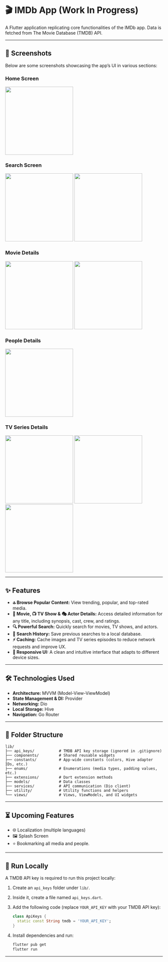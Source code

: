 # 🎬 IMDb App (Work In Progress)

A Flutter application replicating core functionalities of the IMDb app. Data is fetched from The Movie Database (TMDB) API.

---

## 📸 Screenshots

Below are some screenshots showcasing the app’s UI in various sections:

### Home Screen

<img src="https://github.com/user-attachments/assets/38cbace7-4041-4c4c-8370-7445892e1791" width="217" />

### Search Screen

<p float="left">
  <img src="https://github.com/user-attachments/assets/1d7183aa-c60c-4ca3-bfc2-2d4e04781664" width="217" />
  <img src="https://github.com/user-attachments/assets/e77d99b1-e0e6-484a-810c-eab886156c9d" width="217" />
</p>

### Movie Details

<p float="left">
  <img src="https://github.com/user-attachments/assets/c2870a93-d598-4c14-9156-2a9cfc430b63" width="217" />
  <img src="https://github.com/user-attachments/assets/51cbc3f6-953e-4beb-8da2-41466a134e4c" width="217" />
</p>

### People Details

<img src="https://github.com/user-attachments/assets/f79b8234-2baa-410f-8ebd-41f5ba9f9417" width="217" />

### TV Series Details

<p float="left">
  <img src="https://github.com/user-attachments/assets/2f21ef6d-7bc7-441b-b965-28e81a7e3fe0" width="217" />
  <img src="https://github.com/user-attachments/assets/1b993866-c028-4288-aa48-28e1172fc2a6" width="217" />
  <img src="https://github.com/user-attachments/assets/b9abef2f-c8fc-44d7-826a-c2a1094f6b3b" width="217" />
</p>

---

## ✨ Features

- **🔝 Browse Popular Content:** View trending, popular, and top-rated media.
- **🎥 Movie, 📺 TV Show & 🎭 Actor Details:** Access detailed information for any title, including synopsis, cast, crew, and ratings.
- **🔍 Powerful Search:** Quickly search for movies, TV shows, and actors.
- **📜 Search History:** Save previous searches to a local database.
- **⚡ Caching:** Cache images and TV series episodes to reduce network requests and improve UX.
- **📱 Responsive UI:** A clean and intuitive interface that adapts to different device sizes.

---

## 🛠️ Technologies Used

- **Architecture:** MVVM (Model-View-ViewModel)
- **State Management & DI:** Provider
- **Networking:** Dio
- **Local Storage:** Hive
- **Navigation:** Go Router


---

## 📁 Folder Structure

```
lib/
├── api_keys/           # TMDB API key storage (ignored in .gitignore)
├── components/         # Shared reusable widgets
├── constants/          # App-wide constants (colors, Hive adapter IDs, etc.)
├── enums/              # Enumerations (media types, padding values, etc.)
├── extensions/         # Dart extension methods
├── models/             # Data classes
├── services/           # API communication (Dio client)
├── utility/            # Utility functions and helpers
└── views/              # Views, ViewModels, and UI widgets
```

---

## ⏳ Upcoming Features

- 🌐 Localization (multiple languages)
- 🖼️ Splash Screen
- ⭐ Bookmarking all media and people.

---

## 🚀 Run Locally

A TMDB API key is required to run this project locally:

1. Create an `api_keys` folder under `lib/`.

2. Inside it, create a file named `api_keys.dart`.

3. Add the following code (replace `YOUR_API_KEY` with your TMDB API key):

   ```dart
   class ApiKeys {
     static const String tmdb = 'YOUR_API_KEY';
   }
   ```

4. Install dependencies and run:

   ```bash
   flutter pub get
   flutter run
   ```

---

